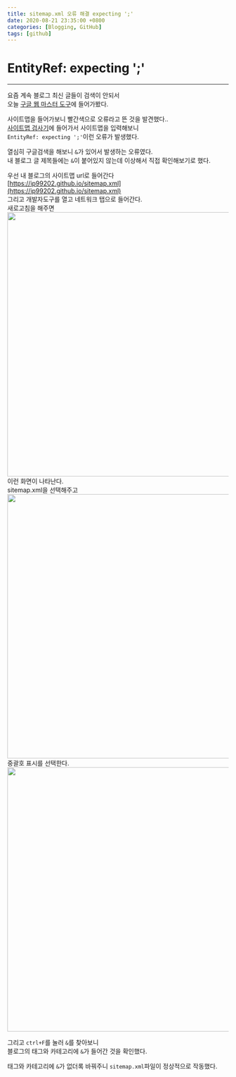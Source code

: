 ```yaml
---
title: sitemap.xml 오류 해결 expecting ';'
date: 2020-08-21 23:35:00 +0800
categories: [Blogging, GitHub]
tags: [github]
---
```


# EntityRef: expecting ';'
---
요즘 계속 블로그 최신 글들이 검색이 안되서  
오늘 [구글 웹 마스터 도구](https://www.google.com/webmasters/tools/home?hl=ko)에 들어가봤다.  

사이트맵을 들어가보니 빨간색으로 오류라고 뜬 것을 발견했다..  
[사이트맵 검사기](https://www.websiteplanet.com/ko/webtools/sitemap-validator/)에 들어가서 사이트맵을 입력해보니  
`EntityRef: expecting ';'`이런 오류가 발생했다.  

열심히 구글검색을 해보니 `&`가 있어서 발생하는 오류였다.  
내 블로그 글 제목들에는 `&`이 붙어있지 않는데 이상해서 직접 확인해보기로 했다.  

우선 내 블로그의 사이트맵 url로 들어간다 [https://ip99202.github.io/sitemap.xml](https://ip99202.github.io/sitemap.xml)  
그리고 개발자도구를 열고 네트워크 탭으로 들어간다.  
새로고침을 해주면  
<img width="600px" src="https://user-images.githubusercontent.com/52627952/90901597-203c9780-e406-11ea-90ae-4e2bfe697481.JPG">  
이런 화면이 나타난다.  
sitemap.xml을 선택해주고  
<img width="600px" src="https://user-images.githubusercontent.com/52627952/90901624-27fc3c00-e406-11ea-9c79-9fbc47ee3b7c.JPG">  
중괄호 표시를 선택한다.  
<img width="600px" src="https://user-images.githubusercontent.com/52627952/90901628-292d6900-e406-11ea-9d79-f84151cf5e51.JPG">  

그리고 `ctrl+F`를 눌러 `&`를 찾아보니  
블로그의 태그와 카테고리에 `&`가 들어간 것을 확인했다.  

태그와 카테고리에 `&`가 없더록 바꿔주니 `sitemap.xml`파일이 정상적으로 작동했다.  